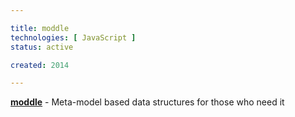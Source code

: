 ```yaml
---

title: moddle
technologies: [ JavaScript ]
status: active

created: 2014

---
```



__[moddle](https://github.com/bpmn-io/moddle)__ - Meta-model based data structures for those who need it
